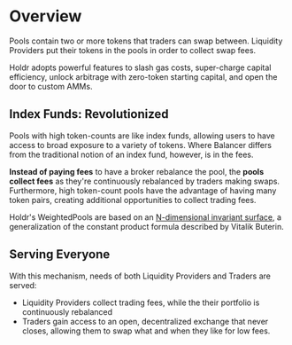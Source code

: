 # Overview



Pools contain two or more tokens that traders can swap between. Liquidity Providers put their tokens in the pools in order to collect swap fees.

Holdr adopts powerful features to slash gas costs, super-charge capital efficiency, unlock arbitrage with zero-token starting capital, and open the door to custom AMMs.

## Index Funds: Revolutionized

Pools with high token-counts are like index funds, allowing users to have access to broad exposure to a variety of tokens. Where Balancer differs from the traditional notion of an index fund, however, is in the fees.

**Instead of paying fees** to have a broker rebalance the pool, the **pools collect fees** as they're continuously rebalanced by traders making swaps. Furthermore, high token-count pools have the advantage of having many token pairs, creating additional opportunities to collect trading fees.

Holdr's WeightedPools are based on an [N-dimensional invariant surface](https://balancer.finance/whitepaper/), a generalization of the constant product formula described by Vitalik Buterin.

## Serving Everyone

With this mechanism, needs of both Liquidity Providers and Traders are served:

* Liquidity Providers collect trading fees, while the their portfolio is continuously rebalanced
* Traders gain access to an open, decentralized exchange that never closes, allowing them to swap what and when they like for low fees.
